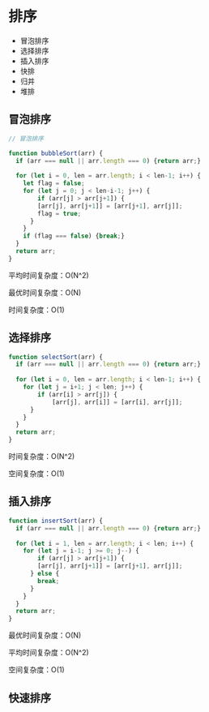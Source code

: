 # 排序

- 冒泡排序
- 选择排序
- 插入排序
- 快排
- 归并
- 堆排

## 冒泡排序

```js
// 冒泡排序

function bubbleSort(arr) {
  if (arr === null || arr.length === 0) {return arr;}
  
  for (let i = 0, len = arr.length; i < len-1; i++) {
    let flag = false;
  	for (let j = 0; j < len-i-1; j++) {
    	if (arr[j] > arr[j+1]) {
      	[arr[j], arr[j+1]] = [arr[j+1], arr[j]];
        flag = true;
      }
    }
   	if (flag === false) {break;}
  }
  return arr;
}
```

平均时间复杂度：O(N^2)

最优时间复杂度：O(N)

时间复杂度：O(1)

## 选择排序

```js
function selectSort(arr) {
  if (arr === null || arr.length === 0) {return arr;}
  
  for (let i = 0, len = arr.length; i < len-1; i++) {
  	for (let j = i+1; j < len; j++) {
    	if (arr[i] > arr[j]) {
    		[arr[j], arr[i]] = [arr[i], arr[j]];
      }
    }
  }
  return arr;
}
```

时间复杂度：O(N^2)

空间复杂度：O(1)

## 插入排序

```js
function insertSort(arr) {
  if (arr === null || arr.length === 0) {return arr;}
  
  for (let i = 1, len = arr.length; i < len; i++) {
  	for (let j = i-1; j >= 0; j--) {
    	if (arr[j] > arr[j+1]) {
      	[arr[j], arr[j+1]] = [arr[j+1], arr[j]];
      } else {
        break;
      }
    }
  }
  return arr;
}
```

最优时间复杂度：O(N)

平均时间复杂度：O(N^2)

空间复杂度：O(1)

## 快速排序

